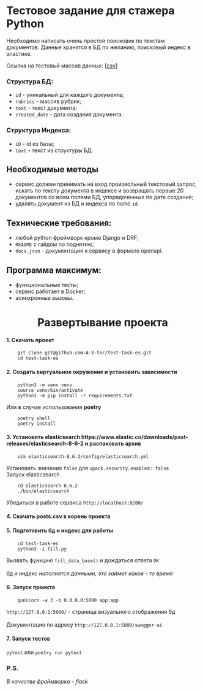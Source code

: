 # Тестовое задание для стажера Python

Необходимо написать очень простой поисковик по текстам документов. Данные хранятся в БД по желанию, поисковый индекс в эластике. 

Ссылка на тестовый массив данных: [[csv](https://disk.yandex.ru/d/HF1iDIN7DXqNVQ)]

### Структура БД:

- `id` - уникальный для каждого документа;
- `rubrics` - массив рубрик;
- `text` - текст документа;
- `created_date` - дата создания документа.

### Структура Индекса:

- `iD` - id из базы;
- `text` - текст из структуры БД.

## Необходимые методы

- сервис должен принимать на вход произвольный текстовый запрос, искать по тексту документа в индексе и возвращать первые 20 документов со всем полями БД, упорядоченные по дате создания;
- удалять документ из БД и индекса по полю  `id`.

## Технические требования:

- любой python фреймворк кроме Django и DRF;
- `README` с гайдом по поднятию;
- `docs.json` - документация к сервису в формате openapi.

## Программа максимум:

- функциональные тесты;
- сервис работает в Docker;
- асинхронные вызовы.
<h1 align="center">Развертывание проекта</h1>
<h4>1. Скачать проект</h4>
  


```
    git clone git@github.com:A-V-tor/test-task-es.git
    cd test-task-es
```

<h4>2. Создать виртуальное окружение и установить зависимости</h4>


```
    python3 -m venv venv
    source venv/bin/activate
    python3 -m pip install -r requirements.txt
```
Или в случае использования <b>poetry</b>
```
    poetry shell
    poetry install
```
<h4>3. Установить elasticsearch https://www.elastic.co/downloads/past-releases/elasticsearch-8-6-2 и распаковать архив </h4>


```
    vim elasticsearch-8.6.2/config/elasticsearch.yml
```
Установить значение `false` для `xpack.security.enabled: false` </br>
Запуск elasticsearch </br>
```
    cd elasticsearch-8.6.2
    ./bin/elasticsearch
```
Убедиться в работе сервиса `http://localhost:9200/` </br>
<h4>4. Скачать posts.csv в корень проекта </h4>
<h4>5. Подготовить бд и индекс для работы</h4>

```
    cd test-task-es
    python3 -i fill.py
```
Вызвать функцию `fill_data_base()` и дождаться ответа `OK` </br></br>
<i>бд и индекс наполнятся данными, это займет какое - то время</i> </br>
<h4>6. Запуск проекта </h4>

```
    gunicorn -w 3 -b 0.0.0.0:5000 app:app
```

`http://127.0.0.1:5000/` - страница визуального отображения бд  </br></br>
Документация по адресу `http://127.0.0.1:5000/swagger-ui`

<h4>7. Запуск тестов </h4>

`pytest` или `poetry run pytest`

<h3>P.S.</h3>
<i>В качестве фреймворка - flask</i>
